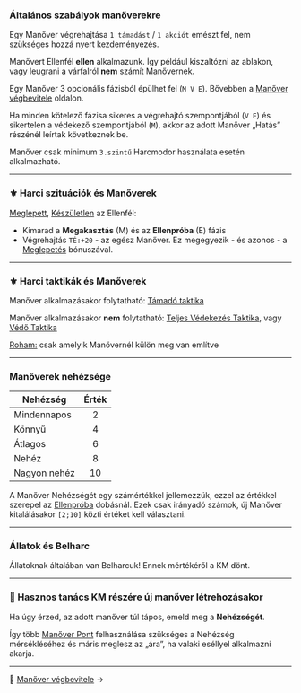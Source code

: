 ### Általános szabályok manőverekre

Egy Manőver végrehajtása `1 támadást` / `1 akciót` emészt fel, nem szükséges hozzá nyert kezdeményezés.

Manővert Ellenfél **ellen** alkalmazunk. Így például kiszaltózni az ablakon, vagy leugrani a várfalról **nem** számít Manővernek.

Egy Manőver 3 opcionális fázisból épülhet fel (`M V E`). Bővebben a [Manőver végbevitele](065_04_manover_vegbevitele.md) oldalon.

Ha minden kötelező fázisa sikeres a végrehajtó szempontjából (`V E`) és sikertelen a védekező szempontjából (`M`), akkor az adott Manőver „Hatás” részénél leírtak következnek be.

Manőver csak minimum `3.szintű` Harcmodor használata esetén alkalmazható.

---
### ⚜️ Harci szituációk és Manőverek

[Meglepett](064_01_harci_helyzetek.md#meglepetés), [Készületlen](064_01_harci_helyzetek.md#készületlenség) az Ellenfél:
- Kimarad a **Megakasztás** (M) és az **Ellenpróba** (E) fázis
- Végrehajtás `TÉ:+20` - az egész Manőver. Ez megegyezik - és azonos - a [Meglepetés](064_01_harci_helyzetek.md#meglepet%C3%A9s) bónuszával.

---
### ⚜️ Harci taktikák és Manőverek

Manőver alkalmazásakor folytatható: [Támadó taktika](064_02_harci_taktikak.md#támadó-taktika)

Manőver alkalmazásakor **nem** folytatható: [Teljes Védekezés Taktika](064_02_harci_taktikak.md#teljes-v%C3%A9dekez%C3%A9s-taktika), vagy [Védő Taktika](064_02_harci_taktikak.md#védő-taktika)

[Roham:](064_02_harci_taktikak.md#roham-taktika) csak amelyik Manővernél külön meg van említve

---
### Manőverek nehézsége

| Nehézség     | Érték |
| ------------ |:-----:|
| Mindennapos  |   2   |
| Könnyű       |   4   |
| Átlagos      |   6   |
| Nehéz        |   8   |
| Nagyon nehéz |  10   |

A Manőver Nehézségét egy számértékkel jellemezzük, ezzel az értékkel szerepel az [Ellenpróba](065_04_manover_vegbevitele.md#ellenpr%C3%B3ba-e) dobásnál. Ezek csak irányadó számok, új Manőver kitalálásakor `[2;10]` közti értéket kell választani.

---
### Állatok és Belharc

Állatoknak általában van Belharcuk! Ennek mértékéről a KM dönt.

---
### 🔆 Hasznos tanács KM részére új manőver létrehozásakor

Ha úgy érzed, az adott manőver túl tápos, emeld meg a **Nehézségét**.

Így több [Manőver Pont](017_03_manover_pontok.md) felhasználása szükséges a Nehézség mérsékléséhez és máris meglesz az „ára”, ha valaki eséllyel alkalmazni akarja.

---

🔗 [Manőver végbevitele](065_04_manover_vegbevitele.md) →
